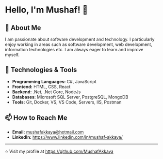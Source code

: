 # Hello, I'm Mushaf! 👋

## 🚀 About Me

I am passionate about software development and technology. I particularly enjoy working in areas such as software development, web development, information technologies etc. I am always eager to learn and improve myself.

## 🔧 Technologies & Tools

- **Programming Languages:** C#, JavaScript
- **Frontend:** HTML, CSS, React
- **Backend:** .Net, .Net Core, NodeJs
- **Databases:** Microsoft SQL Server, PostgreSQL, MongoDB
- **Tools:** Git, Docker, VS, VS Code, Servers, IIS, Postman

## 📫 How to Reach Me

- **Email:** mushafakkaya@hotmail.com
- **LinkedIn:** https://www.linkedin.com/in/mushaf-akkaya/

---

⭐️ Visit my profile at https://github.com/MushafAkkaya
